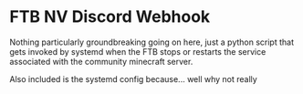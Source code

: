 # FTB NV Discord Webhook

Nothing particularly groundbreaking going on here, just a python script that gets invoked by systemd when the FTB stops or restarts the service associated with the community minecraft server.

Also included is the systemd config because... well why not really